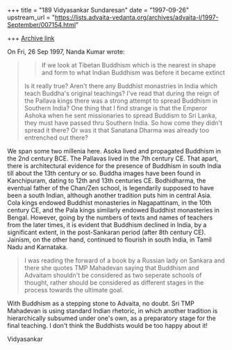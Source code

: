 +++
title = "189 Vidyasankar Sundaresan"
date = "1997-09-26"
upstream_url = "https://lists.advaita-vedanta.org/archives/advaita-l/1997-September/007154.html"

+++
[Archive link](https://lists.advaita-vedanta.org/archives/advaita-l/1997-September/007154.html)

On Fri, 26 Sep 1997, Nanda Kumar wrote:

> >If we look at Tibetan Buddhism which is the nearest in shape and form
> >to what Indian Buddhism was before it became extinct
>
> Is it really true? Aren't there any Buddhist monastries in India which
> teach Buddha's original teachings? I've read that during the reign of the
> Pallava kings there was a strong attempt to spread Buddhism in Southern
> India? One thing that I find strange is that the Emperor Ashoka when he
> sent missionaries to spread Buddism to Sri Lanka, they must have
> passed thru Southern India. So how come they didn't spread it there? Or
> was it that Sanatana Dharma was already too entrenched out there?

We span some two millenia here. Asoka lived and propagated Buddhism in the
2nd century BCE. The Pallavas lived in the 7th century CE. That apart,
there is architectural evidence for the presence of Buddhism in south
India till about the 13th century or so. Buddha images have been found
in Kanchipuram, dating to 12th and 13th centuries CE. Bodhidharma, the
eventual father of the Chan/Zen school, is legendarily supposed to have
been a south Indian, although another tradition puts him in central Asia.
Cola kings endowed Buddhist monasteries in Nagapattinam, in the 10th
century CE, and the Pala kings similarly endowed Buddhist monasteries in
Bengal. However, going by the numbers of texts and names of teachers from
the later times, it is evident that Buddhism declined in India, by a
significant extent, in the post-Sankaran period (after 8th century CE).
Jainism, on the other hand, continued to flourish in south India, in Tamil
Nadu and Karnataka.

>
> I was reading the forward of a book by a Russian lady on Sankara and
> there she quotes TMP Mahadevan saying that Buddhism and Advaitam
> shouldn't be considered as two seperate schools of thought, rather
> should be considered as different stages in the process towards the
> ultimate goal.

With Buddhism as a stepping stone to Advaita, no doubt. Sri TMP Mahadevan
is using standard Indian rhetoric, in which another tradition is
hierarchically subsumed under one's own, as a preparatory stage for the
final teaching. I don't think the Buddhists would be too happy about it!

Vidyasankar

